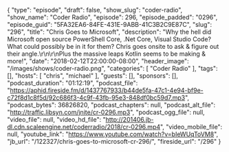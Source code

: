 {
  "type": "episode",
  "draft": false,
  "show_slug": "coder-radio",
  "show_name": "Coder Radio",
  "episode": 296,
  "episode_padded": "0296",
  "episode_guid": "5FA32EA6-84FE-431E-9ABB-41C3B2C9E87C",
  "slug": "296",
  "title": "Chris Goes to Microsoft",
  "description": "Why the hell did Microsoft open source PowerShell Core, .Net Core, Visual Studio Code? What could possibly be in it for them? Chris goes onsite to ask & figure out their angle.\r\n\r\nPlus the massive leaps Kotlin seems to be making & more!",
  "date": "2018-02-12T22:00:00-08:00",
  "header_image": "/images/shows/coder-radio.png",
  "categories": [
    "Coder Radio"
  ],
  "tags": [],
  "hosts": [
    "chris",
    "michael"
  ],
  "guests": [],
  "sponsors": [],
  "podcast_duration": "01:12:19",
  "podcast_file": "https://aphid.fireside.fm/d/1437767933/b44de5fa-47c1-4e94-bf9e-c72f8d1c8f5d/92c686f3-4c9f-43fb-95e3-848df0bc59d7.mp3",
  "podcast_bytes": 36826820,
  "podcast_chapters": null,
  "podcast_alt_file": "http://traffic.libsyn.com/jnite/cr-0296.mp3",
  "podcast_ogg_file": null,
  "video_file": null,
  "video_hd_file": "http://201406.jb-dl.cdn.scaleengine.net/coderradio/2018/cr-0296.mp4",
  "video_mobile_file": null,
  "youtube_link": "https://www.youtube.com/watch?v=bIeWUqToVM8",
  "jb_url": "/122327/chris-goes-to-microsoft-cr-296/",
  "fireside_url": "/296"
}

